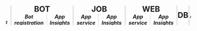 <div style="overflow: hidden;">
<div style="display: flex; flex-flow: row nowrap; justify-content: center; height: 55px; margin: 0px -15px;">
    <div style="box-sizing: border-box; border-left: 2px solid transparent; border-right: 2px solid #e7e7e7; display: flex; flex: 1.5; flex-direction: column; justify-content: center; width: 100%;">
        <div style="display: flex; flex-flow: row nowrap; justify-content: center;">
            <h2 style="margin: 0px; padding: 0px; text-align: center;">API</h2>
        </div>
        <div style="display: flex; flex-flow: row nowrap; justify-content: center; align-content: center; align-items: center;">
            <div style="display: flex; flex: 1; width: 100%; border-right: 1px solid #e7e7e7; padding: 0px 7.5px; height: 100%; flex-flow: row nowrap; justify-content: center; align-items: center;">
                <h5 style="margin: 0; padding: 0; text-align: center;">Function app</h5>
            </div>
            <div style="display: flex; flex: 1; width: 100%; border-left: 1px solid #e7e7e7; border-right: 1px solid #e7e7e7; padding: 0px 7.5px; height: 100%; flex-flow: row nowrap; justify-content: center; align-items: center;">
                <h5 style="margin: 0; padding: 0; text-align: center;">App Insights</h5>
            </div>
            <div style="display: flex; flex: 1; width: 100%; border-left: 1px solid #e7e7e7; padding: 0px 7.5px; height: 100%; flex-flow: row nowrap; justify-content: center; align-items: center;">
                <h5 style="margin: 0; padding: 0; text-align: center; font-size: 0.9em;">API Management</h5>
            </div>
        </div>
    </div>
    <div style="box-sizing: border-box; display: flex; flex: 1; flex-direction: column; width: 100%; justify-content: center; border-left: 2px solid #e7e7e7; border-right: 2px solid #e7e7e7;">
        <div style="display: flex; flex-flow: row nowrap; justify-content: center;">
            <h2 style="margin: 0px; padding: 0px; text-align: center;">BOT</h2>
        </div>
        <div style="display: flex; flex-flow: row nowrap; justify-content: center; align-content: center; align-items: center;">
            <div style="display: flex; flex: 1; width: 100%; border-right: 1px solid #e7e7e7; padding: 0px 7.5px; height: 100%; flex-flow: row nowrap; justify-content: center; align-items: center;">
                <h5 style="margin: 0; padding: 0; text-align: center;">Bot registration</h5>
            </div>
            <div style="display: flex; flex: 1; width: 100%; border-left: 1px solid #e7e7e7; padding: 0px 7.5px; height: 100%; flex-flow: row nowrap; justify-content: center; align-items: center;">
                <h5 style="margin: 0; padding: 0; text-align: center;">App Insights</h5>
            </div>
        </div>
    </div>
    <div style="box-sizing: border-box; display: flex; flex: 1; flex-direction: column; width: 100%; justify-content: center; border-left: 2px solid #e7e7e7; border-right: 2px solid #e7e7e7;">
        <div style="display: flex; flex-flow: row nowrap; justify-content: center;">
            <h2 style="margin: 0px; padding: 0px; text-align: center;">JOB</h2>
        </div>
        <div style="display: flex; flex-flow: row nowrap; justify-content: center; align-content: center; align-items: center;">
            <div style="display: flex; flex: 1; width: 100%; border-right: 1px solid #e7e7e7; padding: 0px 7.5px; height: 100%; flex-flow: row nowrap; justify-content: center; align-items: center;">
                <h5 style="margin: 0; padding: 0; text-align: center;">App service</h5>
            </div>
            <div style="display: flex; flex: 1; width: 100%; border-left: 1px solid #e7e7e7; padding: 0px 7.5px; height: 100%; flex-flow: row nowrap; justify-content: center; align-items: center;">
                <h5 style="margin: 0; padding: 0; text-align: center;">App Insights</h5>
            </div>
        </div>
    </div>
    <div style="box-sizing: border-box; display: flex; flex: 1; flex-direction: column; width: 100%; justify-content: center; border-left: 2px solid #e7e7e7; border-right: 2px solid #e7e7e7;">
        <div style="display: flex; flex-flow: row nowrap; justify-content: center;">
            <h2 style="margin: 0px; padding: 0px; text-align: center;">WEB</h2>
        </div>
        <div style="display: flex; flex-flow: row nowrap; justify-content: center; align-content: center; align-items: center;">
            <div style="display: flex; flex: 1; width: 100%; border-right: 1px solid #e7e7e7; padding: 0px 7.5px; height: 100%; flex-flow: row nowrap; justify-content: center; align-items: center;">
                <h5 style="margin: 0; padding: 0; text-align: center;">App service</h5>
            </div>
            <div style="display: flex; flex: 1; width: 100%; border-left: 1px solid #e7e7e7; padding: 0px 7.5px; height: 100%; flex-flow: row nowrap; justify-content: center; align-items: center;">
                <h5 style="margin: 0; padding: 0; text-align: center;">App Insights</h5>
            </div>
        </div>
    </div>
    <div style="box-sizing: border-box; display: flex; flex: 0.5; width: 100%; border-left: 2px solid #e7e7e7; border-right: 2px solid #e7e7e7; flex-direction: column; justify-content: center;">
        <h2 style="margin: 0px; padding: 0px; text-align: center;">DB</h2>
    </div>
    <div style="box-sizing: border-box; display: flex; flex: 1; width: 100%; border-left: 2px solid #e7e7e7; border-right: 2px solid #e7e7e7; flex-direction: column; justify-content: center;">
        <h2 style="margin: 0px; padding: 0px; text-align: center;">Analytics</h2>
    </div>
    <div style="box-sizing: border-box; display: flex; flex: 1; width: 100%; flex-direction: column; justify-content: center; border-left: 2px solid #e7e7e7; border-right: 2px solid transparent;">
        <div style="display: flex; flex-flow: row nowrap; justify-content: center;">
            <h2 style="margin: 0px; padding: 0px; text-align: center;">APPS</h2>
        </div>
        <div style="display: flex; flex-flow: row nowrap; justify-content: center; align-content: center; align-items: center;">
            <div style="display: flex; flex: 1; width: 100%; border-right: 1px solid #e7e7e7; padding: 0px 7.5px; height: 100%; flex-flow: row nowrap; justify-content: center; align-items: center;">
                <h5 style="margin: 0; padding: 0; text-align: center;">Base</h5>
            </div>
            <div style="display: flex; flex: 1; width: 100%; border-left: 1px solid #e7e7e7; padding: 0px 7.5px; height: 100%; flex-flow: row nowrap; justify-content: center; align-items: center;">
                <h5 style="margin: 0; padding: 0; text-align: center;">Advanced</h5>
            </div>
        </div>
    </div>
</div></div>

